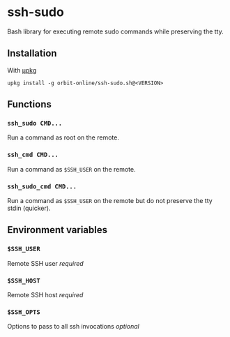 # ssh-sudo

Bash library for executing remote sudo commands while preserving the tty.

## Installation

With [μpkg](https://github.com/orbit-online/upkg)

```
upkg install -g orbit-online/ssh-sudo.sh@<VERSION>
```

## Functions

### `ssh_sudo CMD...`

Run a command as root on the remote.

### `ssh_cmd CMD...`

Run a command as `$SSH_USER` on the remote.

### `ssh_sudo_cmd CMD...`

Run a command as `$SSH_USER` on the remote but do not preserve the tty stdin
(quicker).

## Environment variables

### `$SSH_USER`

Remote SSH user _required_

### `$SSH_HOST`

Remote SSH host _required_

### `$SSH_OPTS`

Options to pass to all ssh invocations _optional_
